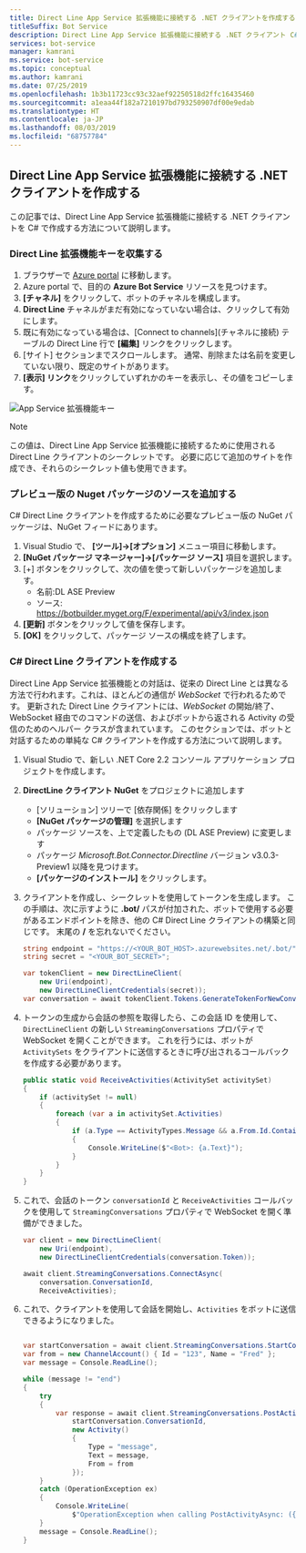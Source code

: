 ```yaml
---
title: Direct Line App Service 拡張機能に接続する .NET クライアントを作成する
titleSuffix: Bot Service
description: Direct Line App Service 拡張機能に接続する .NET クライアント C#
services: bot-service
manager: kamrani
ms.service: bot-service
ms.topic: conceptual
ms.author: kamrani
ms.date: 07/25/2019
ms.openlocfilehash: 1b3b11723cc93c32aef92250518d2ffc16435460
ms.sourcegitcommit: a1eaa44f182a7210197bd793250907df00e9edab
ms.translationtype: HT
ms.contentlocale: ja-JP
ms.lasthandoff: 08/03/2019
ms.locfileid: "68757784"
---
```

## <a name="create-net-client-to-connect-to-direct-line-app-service-extension"></a>Direct Line App Service 拡張機能に接続する .NET クライアントを作成する

この記事では、Direct Line App Service 拡張機能に接続する .NET クライアントを C# で作成する方法について説明します。

### <a name="gather-your-direct-line-extension-keys"></a>Direct Line 拡張機能キーを収集する

1. ブラウザーで [Azure portal](https://portal.azure.com/) に移動します。
1. Azure portal で、目的の **Azure Bot Service** リソースを見つけます。
1. **[チャネル]** をクリックして、ボットのチャネルを構成します。
1. **Direct Line** チャネルがまだ有効になっていない場合は、クリックして有効にします。 
1. 既に有効になっている場合は、[Connect to channels]\(チャネルに接続\) テーブルの Direct Line 行で **[編集]** リンクをクリックします。
1. [サイト] セクションまでスクロールします。 通常、削除または名前を変更していない限り、既定のサイトがあります。
1. **[表示] リンク**をクリックしていずれかのキーを表示し、その値をコピーします。

![App Service 拡張機能キー](./media/channels/direct-line-extension-extension-keys-net-client.png)

> [!NOTE]
> この値は、Direct Line App Service 拡張機能に接続するために使用される Direct Line クライアントのシークレットです。 必要に応じて追加のサイトを作成でき、それらのシークレット値も使用できます。

### <a name="add-the-preview-nuget-package-source"></a>プレビュー版の Nuget パッケージのソースを追加する

C# Direct Line クライアントを作成するために必要なプレビュー版の NuGet パッケージは、NuGet フィードにあります。

1. Visual Studio で、 **[ツール]->[オプション]** メニュー項目に移動します。
1. **[NuGet パッケージ マネージャー]->[パッケージ ソース]** 項目を選択します。
1. [+] ボタンをクリックして、次の値を使って新しいパッケージを追加します。
    - 名前:DL ASE Preview
    - ソース: https://botbuilder.myget.org/F/experimental/api/v3/index.json
1. **[更新]** ボタンをクリックして値を保存します。
1. **[OK]** をクリックして、パッケージ ソースの構成を終了します。

### <a name="create-a-c-direct-line-client"></a>C# Direct Line クライアントを作成する

Direct Line App Service 拡張機能との対話は、従来の Direct Line とは異なる方法で行われます。これは、ほとんどの通信が *WebSocket* で行われるためです。 更新された Direct Line クライアントには、*WebSocket* の開始/終了、WebSocket 経由でのコマンドの送信、およびボットから返される Activity の受信のためのヘルパー クラスが含まれています。 このセクションでは、ボットと対話するための単純な C# クライアントを作成する方法について説明します。

1. Visual Studio で、新しい .NET Core 2.2 コンソール アプリケーション プロジェクトを作成します。
1. **DirectLine クライアント NuGet** をプロジェクトに追加します
    - [ソリューション] ツリーで [依存関係] をクリックします
    - **[NuGet パッケージの管理]** を選択します
    - パッケージ ソースを、上で定義したもの (DL ASE Preview) に変更します
    - パッケージ *Microsoft.Bot.Connector.Directline* バージョン v3.0.3-Preview1 以降を見つけます。
    - **[パッケージのインストール]** をクリックします。
1. クライアントを作成し、シークレットを使用してトークンを生成します。 この手順は、次に示すように **.bot/** パスが付加された、ボットで使用する必要があるエンドポイントを除き、他の C# Direct Line クライアントの構築と同じです。 末尾の **/** を忘れないでください。

    ```csharp
    string endpoint = "https://<YOUR_BOT_HOST>.azurewebsites.net/.bot/";
    string secret = "<YOUR_BOT_SECRET>";

    var tokenClient = new DirectLineClient(
        new Uri(endpoint),
        new DirectLineClientCredentials(secret));
    var conversation = await tokenClient.Tokens.GenerateTokenForNewConversationAsync();
    ```

1. トークンの生成から会話の参照を取得したら、この会話 ID を使用して、`DirectLineClient` の新しい `StreamingConversations` プロパティで WebSocket を開くことができます。 これを行うには、ボットが `ActivitySets` をクライアントに送信するときに呼び出されるコールバックを作成する必要があります。

    ```csharp
    public static void ReceiveActivities(ActivitySet activitySet)
    {
        if (activitySet != null)
        {
            foreach (var a in activitySet.Activities)
            {
                if (a.Type == ActivityTypes.Message && a.From.Id.Contains("bot"))
                {
                    Console.WriteLine($"<Bot>: {a.Text}");
                }
            }
        }
    }
    ```

1. これで、会話のトークン `conversationId` と `ReceiveActivities` コールバックを使用して `StreamingConversations` プロパティで WebSocket を開く準備ができました。

    ```csharp
    var client = new DirectLineClient(
        new Uri(endpoint),
        new DirectLineClientCredentials(conversation.Token));

    await client.StreamingConversations.ConnectAsync(
        conversation.ConversationId,
        ReceiveActivities);
    ```

1. これで、クライアントを使用して会話を開始し、`Activities` をボットに送信できるようになりました。

    ```csharp

    var startConversation = await client.StreamingConversations.StartConversationAsync();
    var from = new ChannelAccount() { Id = "123", Name = "Fred" };
    var message = Console.ReadLine();

    while (message != "end")
    {
        try
        {
            var response = await client.StreamingConversations.PostActivityAsync(
                startConversation.ConversationId,
                new Activity()
                {
                    Type = "message",
                    Text = message,
                    From = from
                });
        }
        catch (OperationException ex)
        {
            Console.WriteLine(
                $"OperationException when calling PostActivityAsync: ({ex.StatusCode})");
        }
        message = Console.ReadLine();
    }
    ```
